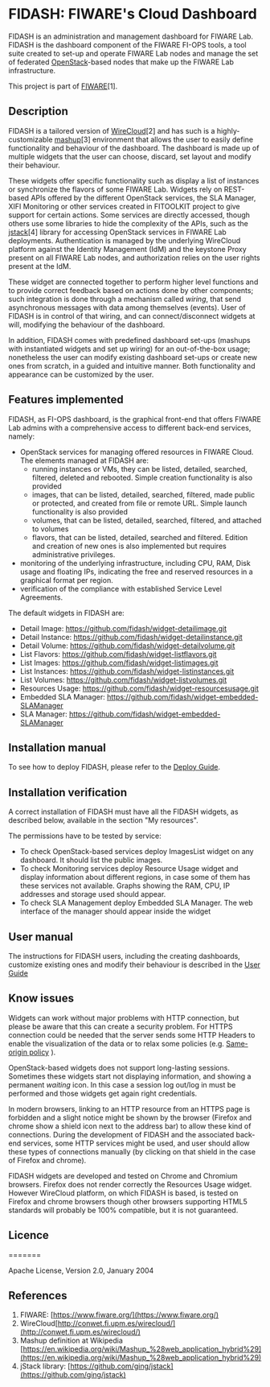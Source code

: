 # FIDASH: FIWARE's Cloud Dashboard

FIDASH is an administration and management dashboard for FIWARE Lab. FIDASH is the dashboard component of the FIWARE FI-OPS tools, a tool suite created to set-up and operate FIWARE Lab nodes and manage the set of federated [OpenStack](https://www.openstack.org/)-based nodes that make up the FIWARE Lab infrastructure.

This project is part of [FIWARE](https://www.fiware.org/)[1].

## Description

FIDASH is a tailored version of [WireCloud](http://conwet.fi.upm.es/wirecloud/)[2] and has such is a highly-customizable [mashup](https://en.wikipedia.org/wiki/Mashup_%28web_application_hybrid%29)[3] environment that allows the user to easily define functionality and behaviour of the dashboard. The dashboard is made up of multiple widgets that the user can choose, discard, set layout and modify their behaviour.

These widgets offer specific functionality such as display a list of instances or synchronize the flavors of some FIWARE Lab. Widgets rely on REST-based APIs offered by the different OpenStack services, the SLA Manager, XIFI Monitoring or other services created in FITOOLKIT project to give support for certain actions. Some services are directly accessed, though others use some libraries to hide the complexity of the APIs, such as the [jstack]( https://github.com/ging/jstack)[4] library for accessing OpenStack services in FIWARE Lab deployments. Authentication is managed by the underlying WireCloud platform against the Identity Management (IdM) and the keystone Proxy present on all FIWARE Lab nodes, and authorization relies on the user rights present at the IdM.

These widget are connected together to perform higher level functions and to provide correct feedback based on actions done by other components; such integration is done through a mechanism called _wiring_, that send asynchronous messages with data among themselves (events). User of FIDASH is in control of that wiring, and can connect/disconnect widgets at will, modifying the behaviour of the dashboard.

In addition, FIDASH comes with predefined dashboard set-ups (mashups with instantiated widgets and set up wiring) for an out-of-the-box usage; nonetheless the user can modify existing dashboard set-ups or create new ones from scratch, in a guided and intuitive manner. Both functionality and appearance can be customized by the user.

## Features implemented

FIDASH, as FI-OPS dashboard, is the graphical front-end that offers FIWARE Lab admins with a comprehensive access to different back-end services, namely:

* OpenStack services for managing offered resources in FIWARE Cloud. The elements managed at FIDASH are:
	* running instances or VMs, they can be listed, detailed, searched, filtered, deleted and rebooted. Simple creation functionality is also provided
	* images, that can be listed, detailed, searched, filtered, made public or protected, and created from file or remote URL. Simple launch functionality is also provided
	* volumes, that can be listed, detailed, searched, filtered, and attached to volumes
	* flavors, that can be listed, detailed, searched and filtered. Edition and creation of new ones is also implemented but requires administrative privileges.
* monitoring of the underlying infrastructure, including CPU, RAM, Disk usage and floating IPs, indicating the free and reserved resources in a graphical format per region.
* verification of the compliance with established Service Level Agreements.

The default widgets in FIDASH are:

* Detail Image: <https://github.com/fidash/widget-detailimage.git>
* Detail Instance: <https://github.com/fidash/widget-detailinstance.git>
* Detail Volume: <https://github.com/fidash/widget-detailvolume.git>
* List Flavors: <https://github.com/fidash/widget-listflavors.git>
* List Images: <https://github.com/fidash/widget-listimages.git>
* List Instances: <https://github.com/fidash/widget-listinstances.git>
* List Volumes: <https://github.com/fidash/widget-listvolumes.git>
* Resources Usage: <https://github.com/fidash/widget-resourcesusage.git>
* Embedded SLA Manager: <https://github.com/fidash/widget-embedded-SLAManager>
* SLA Manager: <https://github.com/fidash/widget-embedded-SLAManager>


## Installation manual

To see how to deploy FIDASH, please refer to the [Deploy Guide](docs/deploy/deploy.md).

## Installation verification

A correct installation of FIDASH must have all the FIDASH widgets, as described below, available in the section "My resources".

The permissions have to be tested by service:

* To check OpenStack-based services deploy ImagesList widget on any dashboard. It should list the public images.
* To check Monitoring services deploy Resource Usage widget and display information about different regions, in case some of them has these services not available. Graphs showing the RAM, CPU, IP addresses and storage used should appear.
* To check SLA Management deploy Embedded SLA Manager. The web interface of the manager should appear inside the widget

## User manual

The instructions for FIDASH users, including the creating dashboards, customize existing ones and modify their behaviour is described in the [User Guide](docs/user_guide/user_guide.md)

## Know issues

Widgets can work without major problems with HTTP connection, but please be aware that this can create a security problem. For HTTPS connection could be needed that the server sends some HTTP Headers to enable the 
visualization of the data or to relax some policies (e.g. [Same-origin policy](https://en.wikipedia.org/wiki/Same-origin_policy) ).

OpenStack-based widgets does not support long-lasting sessions. Sometimes these widgets start not displaying information, and showing a permanent _waiting_ icon. In this case a session log out/log in must be performed and those widgets get again right credentials.

In modern browsers, linking to an HTTP resource from an HTTPS page is forbidden and a slight notice might be shown by the browser (Firefox and chrome show a shield icon next to the address bar) to allow these kind of connections. During the development of FIDASH and the associated back-end services, some HTTP services might be used, and user should allow these types of connections manually (by clicking on that shield in the case of Firefox and chrome).

FIDASH widgets are developed and tested on Chrome and Chromium browsers. Firefox does not render correctly the Resources Usage widget. However WireCloud platform, on which FIDASH is based, is tested on Firefox and chrome browsers though other browsers supporting HTML5 standards will probably be 100% compatible, but it is not guaranteed.

## Licence
=======

Apache License, Version 2.0, January 2004

## References

1. FIWARE: [https://www.fiware.org/](https://www.fiware.org/)
2. WireCloud[http://conwet.fi.upm.es/wirecloud/](http://conwet.fi.upm.es/wirecloud/)
3. Mashup definition at Wikipedia [https://en.wikipedia.org/wiki/Mashup_%28web_application_hybrid%29](https://en.wikipedia.org/wiki/Mashup_%28web_application_hybrid%29)
4. jStack library: [https://github.com/ging/jstack](https://github.com/ging/jstack)
